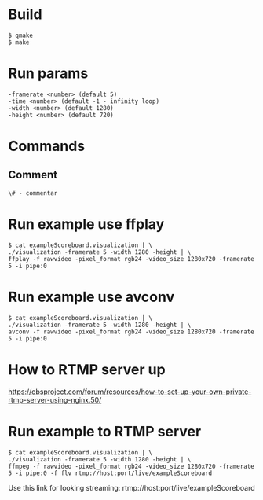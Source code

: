 # Build
	$ qmake
	$ make

# Run params

	-framerate <number> (default 5)
	-time <number> (default -1 - infinity loop)
	-width <number> (default 1280)
	-height <number> (default 720)

# Commands

## Comment
	\# - commentar

# Run example use ffplay

	$ cat exampleScoreboard.visualization | \
	./visualization -framerate 5 -width 1280 -height | \
	ffplay -f rawvideo -pixel_format rgb24 -video_size 1280x720 -framerate 5 -i pipe:0

# Run example use avconv

	$ cat exampleScoreboard.visualization | \
	./visualization -framerate 5 -width 1280 -height | \
	avconv -f rawvideo -pixel_format rgb24 -video_size 1280x720 -framerate 5 -i pipe:0

# How to RTMP server up

https://obsproject.com/forum/resources/how-to-set-up-your-own-private-rtmp-server-using-nginx.50/

# Run example to RTMP server

	$ cat exampleScoreboard.visualization | \
	./visualization -framerate 5 -width 1280 -height | \
	ffmpeg -f rawvideo -pixel_format rgb24 -video_size 1280x720 -framerate 5 -i pipe:0 -f flv rtmp://host:port/live/exampleScoreboard
	
Use this link for looking streaming: rtmp://host:port/live/exampleScoreboard


